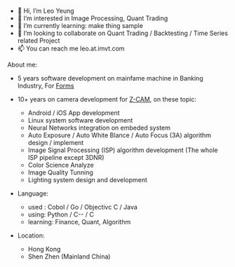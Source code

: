 - 👋 Hi, I’m Leo Yeung
- 👀 I’m interested in Image Processing, Quant Trading
- 🌱 I’m currently learning: make thing sample
- 💞️ I’m looking to collaborate on Quant Trading / Backtesting / Time Series related Project
- 📫 You can reach me leo.at.imvt.com

About me:
- 5 years software development on mainfame machine in Banking Industry, For [Forms](https://forms-fintech.com/)
- 10+ years on camera development for [Z-CAM](https://www.z-cam.com/), on these topic:
  - Android / iOS App development
  - Linux system software development
  - Neural Networks integration on embeded system
  - Auto Exposure / Auto White Blance / Auto Focus (3A) algorithm design / implement
  - Image Signal Processing (ISP) algorithm development  (The whole ISP pipeline except 3DNR)
  - Color Science Analyze
  - Image Quality Tunning
  - Lighting system design and development

- Language:
   - used : Cobol / Go / Objectivc C / Java
   - using: Python / C-- / C
   - learning: Finance, Quant, Algorithm

- Location:
   - Hong Kong
   - Shen Zhen (Mainland China)
